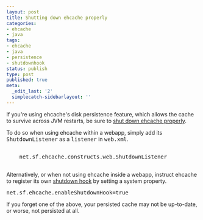 ```yaml
---
layout: post
title: Shutting down ehcache properly
categories:
- ehcache
- java
tags:
- ehcache
- java
- persistence
- shutdownhook
status: publish
type: post
published: true
meta:
  _edit_last: '2'
  simplecatch-sidebarlayout: ''
---
```

If you're using ehcache's disk persistence feature, which allows the cache to survive across JVM restarts, be sure to <a href="http://ehcache.org/documentation/shutdown.html">shut down ehcache properly</a>.

To do so when using ehcache within a webapp, simply add its <tt>ShutdownListener</tt> as a <tt>listener</tt> in <tt>web.xml</tt>.

<pre lang="xml">
<listener>
    <listener-class>net.sf.ehcache.constructs.web.ShutdownListener</listener-class>
</listener>
</pre>

Alternatively, or when not using ehcache inside a webapp, instruct ehcache to register its own <a href="http://java.sun.com/developer/TechTips/2000/tt0711.html">shutdown hook</a> by setting a system property.

<pre>net.sf.ehcache.enableShutdownHook=true</pre>

If you forget one of the above, your persisted cache may not be up-to-date, or worse, not persisted at all.
